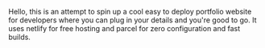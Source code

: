Hello, this is an attempt to spin up a cool easy to deploy portfolio website for developers where you can plug in your details and you're good to go. 
It uses netlify for free hosting and parcel for zero configuration and fast builds.
